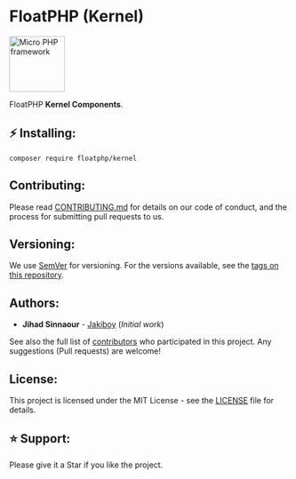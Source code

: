 # FloatPHP (Kernel)

<img src="https://www.floatphp.com/assets/img/floatphp.png" width="100" alt="Micro PHP framework">

FloatPHP **Kernel Components**.

## ⚡ Installing:

```
composer require floatphp/kernel
```

## Contributing:

Please read [CONTRIBUTING.md](https://github.com/floatphp/Kernel/blob/master/CONTRIBUTING.md) for details on our code of conduct, and the process for submitting pull requests to us.

## Versioning:

We use [SemVer](http://semver.org/) for versioning. For the versions available, see the [tags on this repository](https://github.com/floatphp/Kernel/tags). 

## Authors:

* **Jihad Sinnaour** - [Jakiboy](https://github.com/Jakiboy) (*Initial work*)

See also the full list of [contributors](https://github.com/floatphp/Kernel/contributors) who participated in this project. Any suggestions (Pull requests) are welcome!

## License:

This project is licensed under the MIT License - see the [LICENSE](https://github.com/floatphp/Kernel/blob/master/LICENSE) file for details.

## ⭐ Support:

Please give it a Star if you like the project.
